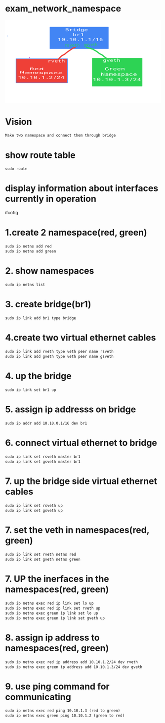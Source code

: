 # exam_network_namespace

![My Image](images/network.png)

# Vision
    Make two namespace and connect them through bridge

# show route table
    sudo route

# display information about interfaces currently in operation
ifcofig

# 1.create 2 namespace(red, green)
    sudo ip netns add red
    sudo ip netns add green

# 2. show namespaces
    sudo ip netns list

# 3. create bridge(br1)
    sudo ip link add br1 type bridge

# 4.create two virtual ethernet cables
    sudo ip link add rveth type veth peer name rsveth
    sudo ip link add gveth type veth peer name gsveth

# 4. up the bridge
    sudo ip link set br1 up

# 5. assign ip addresss on bridge
    sudo ip addr add 10.10.0.1/16 dev br1

# 6. connect virtual ethernet to bridge
    sudo ip link set rsveth master br1
    sudo ip link set gsveth master br1

# 7. up the bridge side virtual ethernet cables
    sudo ip link set rsveth up
    sudo ip link set gsveth up

# 7. set the veth in namespaces(red, green)
    sudo ip link set rveth netns red
    sudo ip link set gveth netns green

# 7. UP the inerfaces in the namespaces(red, green)
    sudo ip netns exec red ip link set lo up
    sudo ip netns exec red ip link set rveth up
    sudo ip netns exec green ip link set lo up
    sudo ip netns exec green ip link set gveth up

# 8. assign ip address to namespaces(red, green)
    sudo ip netns exec red ip address add 10.10.1.2/24 dev rveth
    sudo ip netns exec green ip address add 10.10.1.3/24 dev gveth

# 9. use ping command for communicating 
    sudo ip netns exec red ping 10.10.1.3 (red to green)
    sudo ip netns exec green ping 10.10.1.2 (green to red)